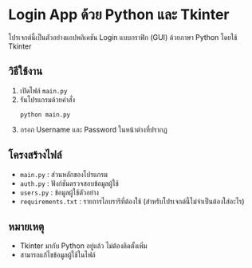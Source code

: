 # Login App ด้วย Python และ Tkinter

โปรเจกต์นี้เป็นตัวอย่างแอปพลิเคชัน Login แบบกราฟิก (GUI) ด้วยภาษา Python โดยใช้ Tkinter

## วิธีใช้งาน

1. เปิดไฟล์ `main.py`
2. รันโปรแกรมด้วยคำสั่ง  
   ```
   python main.py
   ```
3. กรอก Username และ Password ในหน้าต่างที่ปรากฏ

## โครงสร้างไฟล์

- `main.py` : ส่วนหลักของโปรแกรม
- `auth.py` : ฟังก์ชันตรวจสอบข้อมูลผู้ใช้
- `users.py` : ข้อมูลผู้ใช้ตัวอย่าง
- `requirements.txt` : รายการไลบรารีที่ต้องใช้ (สำหรับโปรเจกต์นี้ไม่จำเป็นต้องใส่อะไร)

## หมายเหตุ

- Tkinter มากับ Python อยู่แล้ว ไม่ต้องติดตั้งเพิ่ม
- สามารถแก้ไขข้อมูลผู้ใช้ในไฟล์
